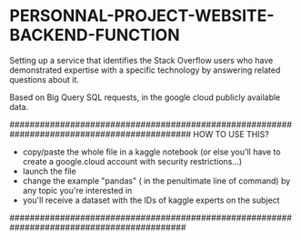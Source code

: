 # PERSONNAL-PROJECT-WEBSITE-BACKEND-FUNCTION
Setting up a service that identifies the Stack Overflow users who have demonstrated expertise with a specific technology by answering related questions about it. 

Based on Big Query SQL requests, in the google cloud publicly available data.

############################################################################################
HOW TO USE THIS?

- copy/paste the whole file in a kaggle notebook (or else you'll have to create a google.cloud account with security restrictions...)
- launch the file
- change the example  "pandas" ( in the penultimate line of command) by any topic you're interested in
- you'll receive a dataset with the IDs of kaggle experts on the subject

###########################################################################################
